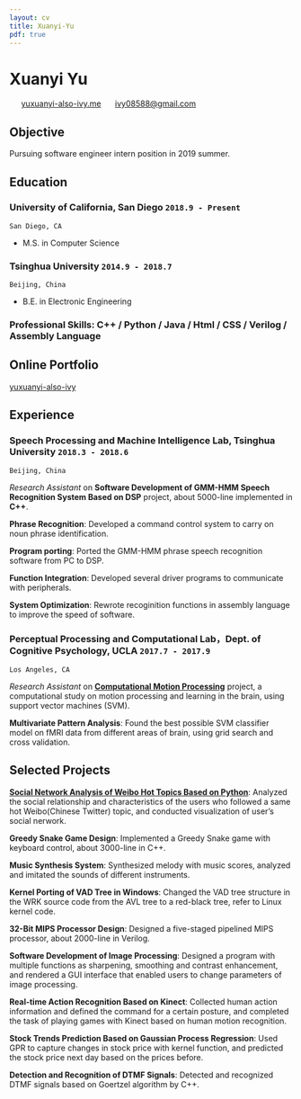```yaml
---
layout: cv
title: Xuanyi-Yu
pdf: true
---
```

# Xuanyi __Yu__

<div id="webaddress">
<i class="fi-home" style="margin-left:1em"></i>
<a href="http://www.yuxuanyi-also-ivy.me" style="margin-left:0.5em">yuxuanyi-also-ivy.me</a>
<i class="fi-mail" style="margin-left:1em"></i>
<a href="ivy08588@gmail.com" style="margin-left:0.5em">ivy08588@gmail.com</a>
</div>

## Objective
Pursuing software engineer intern position in 2019 summer.

## Education

### __University of California, San Diego__ `2018.9 - Present`
```
San Diego, CA
```
 - M.S. in Computer Science

### __Tsinghua University__ `2014.9 - 2018.7`
```
Beijing, China
```
 - B.E. in Electronic Engineering

### __Professional Skills__: C++ / Python / Java / Html / CSS / Verilog / Assembly Language

## Online Portfolio
[yuxuanyi-also-ivy](http://yuxuanyi-also-ivy.me)

## Experience

### __Speech Processing and Machine Intelligence Lab, Tsinghua University__  `2018.3 - 2018.6`
```
Beijing, China
```
_Research Assistant_
on __Software Development of GMM-HMM Speech Recognition System Based on DSP__ project, about 5000-line implemented in __C++__.

__Phrase Recognition__: Developed a command control system to carry on noun phrase identification.

__Program porting__: Ported the GMM-HMM phrase speech recognition software from PC to DSP.

__Function Integration__: Developed several driver programs to communicate with peripherals.

__System Optimization__: Rewrote recoginition functions in assembly language to improve the speed of software.

### __Perceptual Processing and Computational Lab，Dept. of Cognitive Psychology, UCLA__ `2017.7 - 2017.9`
```
Los Angeles, CA
```
_Research Assistant_
on __[Computational Motion Processing](https://zililab.psych.ucla.edu/research/computational-motion-processing/)__ project, a computational study on motion processing and learning in the brain, using support vector machines (SVM).

__Multivariate Pattern Analysis__: Found the best possible SVM classifier model on fMRI data from different areas of brain, using grid search and cross validation.

## Selected Projects

__[Social Network Analysis of Weibo Hot Topics Based on Python](http://yuxuanyi-also-ivy.me/2018/10/08/Social-network-analysis/)__:	Analyzed the social relationship and characteristics of the users who followed a same hot Weibo(Chinese Twitter) topic, and conducted visualization of user’s social nerwork.

__Greedy Snake Game Design__: Implemented a Greedy Snake game with keyboard control, about 3000-line in C++.

__Music Synthesis System__: Synthesized melody with music scores, analyzed and imitated the sounds of different instruments.

__Kernel Porting of VAD Tree in Windows__: Changed the VAD tree structure in the WRK source code from the AVL tree to a red-black tree, refer to Linux kernel code.

__32-Bit MIPS Processor Design__: Designed a five-staged pipelined MIPS processor, about 2000-line in Verilog.

__Software Development of Image Processing__: Designed a program with multiple functions as sharpening, smoothing and contrast enhancement, and rendered a GUI interface that enabled users to change parameters of image processing.

__Real-time Action Recognition Based on Kinect__: Collected human action information and defined the command for a certain posture, and completed the task of playing games with Kinect based on human motion recognition.

__Stock Trends Prediction Based on Gaussian Process Regression__: Used GPR to capture changes in stock price with kernel function, and predicted the stock price next day based on the prices before.

__Detection and Recognition of DTMF Signals__: Detected and recognized DTMF signals based on Goertzel algorithm by C++.






<!-- ### Footer

Last updated: May 2013 -->

